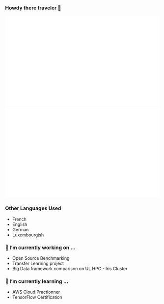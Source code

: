 ### Howdy there traveler 👋

<img src="https://github.com/Yann21/github-stats/blob/master/generated/overview.svg" />
<img src="https://github.com/Yann21/github-stats/blob/master/generated/languages.svg" />

### Other Languages Used <!-- add joke -->
* French
* English
* German
* Luxembourgish

### 🔭 I’m currently working on ...
* Open Source Benchmarking
* Transfer Learning project
* Big Data framework comparison on UL HPC - Iris Cluster
### 🌱 I’m currently learning ...
* AWS Cloud Practionner
* TensorFlow Certification

<!--
**Yann21/Yann21** is a ✨ _special_ ✨ repository because its `README.md` (this file) appears on your GitHub profile.

Here are some ideas to get you started:


* Tensorflow Certifiaction
- 👯 I’m looking to collaborate on ...
- 🤔 I’m looking for help with ...
- 💬 Ask me about ...
- 📫 How to reach me: ...
- ⚡ Fun fact: ...
-->

